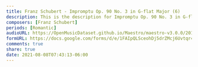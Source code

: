 ```yaml
---
title: Franz Schubert - Impromptu Op. 90 No. 3 in G-flat Major (6)
description: This is the description for Impromptu Op. 90 No. 3 in G-flat Major by Franz Schubert
composers: [Franz Schubert]
periods: [Romantic]
audioURL: https://OpenMusicDataset.github.io/Maestro/maestro-v3.0.0/2015/MIDI-Unprocessed_R2_D2-12-13-15_mid--AUDIO-from_mp3_15_R2_2015_wav--1.midi
formURL: https://docs.google.com/forms/d/e/1FAIpQLSceohDj5drZMcj6Uvtqr4-X9yiiLt0PCEDYIjBCWRxDEv4bEg/viewform
comments: true
share: true
date: 2021-08-08T07:43:13-06:00
---
```

